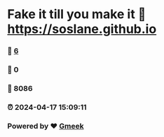 # Fake it till you make it :link: https://soslane.github.io 
### :page_facing_up: [6](https://soslane.github.io/tag.html) 
### :speech_balloon: 0 
### :hibiscus: 8086 
### :alarm_clock: 2024-04-17 15:09:11 
### Powered by :heart: [Gmeek](https://github.com/Meekdai/Gmeek)
